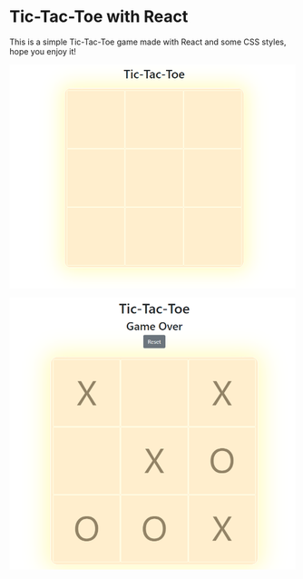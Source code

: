 # Tic-Tac-Toe with React

This is a simple Tic-Tac-Toe game made with React and some CSS styles, hope you enjoy it!

![Screenshot](./preview.png)

![Screenshot](./preview2.png)